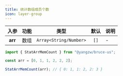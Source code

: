 ```yaml
---
title: 统计数组成员个数
icon: layer-group
---
```


入参|功能|类型|默认|说明
:-:|:-:|:-:|:-:|-
**arr**|数组|`Array<String/Number>`|`[]`|-

```js
import { StatArrMemCount } from "@yangzw/bruce-us";

const arr = [0, 1, 1, 2, 2, 2];

StatArrMemCount(arr); // { 0: 1, 1: 2, 2: 3 }
```